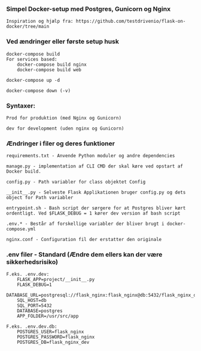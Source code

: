 

### Simpel Docker-setup med Postgres, Gunicorn og Nginx

    Inspiration og hjælp fra: https://github.com/testdrivenio/flask-on-docker/tree/main





### Ved ændringer eller første setup husk
    
    docker-compose build
    For services based:
        docker-compose build nginx
        docker-compose build web

    docker-compose up -d

    docker-compose down (-v)



### Syntaxer:
    Prod for produktion (med Nginx og Gunicorn)

    dev for development (uden nginx og Gunicorn)

### Ændringer i filer og deres funktioner

    requirements.txt - Anvende Python moduler og andre dependencies

    manage.py - implementation af CLI CMD der skal køre ved opstart af Docker build.

    config.py - Path variabler for class objektet Config

    __init__.py - Selveste Flask Applikationen bruger config.py og dets object for Path variabler

    entrypoint.sh - Bash script der sørgere for at Postgres bliver kørt ordentligt. Ved $FLASK_DEBUG = 1 kører dev version af bash script

    .env.* - Består af forskellige variabler der bliver brugt i docker-compose.yml

    nginx.conf - Configuration fil der erstatter den originale

### .env filer - Standard (Ændre dem ellers kan der være sikkerhedsrisiko)
    F.eks. .env.dev: 
        FLASK_APP=project/__init__.py
        FLASK_DEBUG=1
        DATABASE_URL=postgresql://flask_nginx:flask_nginx@db:5432/flask_nginx_dev
        SQL_HOST=db
        SQL_PORT=5432
        DATABASE=postgres
        APP_FOLDER=/usr/src/app

    F.eks. .env.dev.db:
        POSTGRES_USER=flask_nginx
        POSTGRES_PASSWORD=flask_nginx
        POSTGRES_DB=flask_nginx_dev
